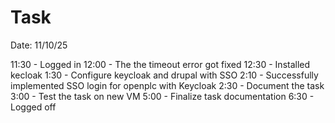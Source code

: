 # Task

Date: 11/10/25

11:30 - Logged in
12:00 - The the timeout error got fixed
12:30 - Installed kecloak
1:30 - Configure keycloak and drupal with SSO
2:10 - Successfully implemented SSO login for openplc with Keycloak
2:30 - Document the task
3:00 - Test the task on new VM
5:00 - Finalize task documentation
6:30 - Logged off
